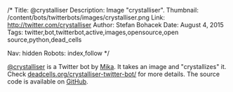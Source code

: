 /*
Title: @crystalliser
Description: Image "crystalliser".
Thumbnail: /content/bots/twitterbots/images/crystalliser.png
Link: http://twitter.com/crystalliser
Author: Stefan Bohacek
Date: August 4, 2015
Tags: twitter,bot,twitterbot,active,images,opensource,open source,python,dead_cells

Nav: hidden
Robots: index,follow
*/

[@crystalliser](https://twitter.com/crystalliser) is a Twitter bot by [Mika](https://twitter.com/dead_cells). It takes an image and "crystallizes" it. Check [deadcells.org/crystalliser-twitter-bot/](http://www.deadcells.org/crystalliser-twitter-bot/) for more details. The source code is available on [GitHub](https://github.com/Autophagy/crystalliser-bot).
